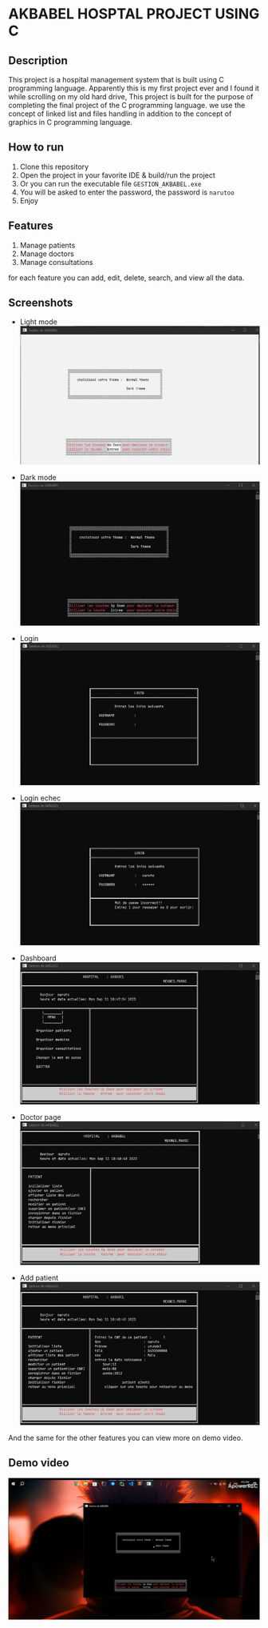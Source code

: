 # AKBABEL HOSPTAL PROJECT USING C

## Description

This project is a hospital management system that is built using C programming language. Apparently this is my first project ever and I found it while scrolling on my old hard drive, This project is built for the purpose of completing the final project of the C programming language.
we use the concept of linked list and files handling in addition to the concept of graphics in C programming language.

## How to run

1. Clone this repository
2. Open the project in your favorite IDE & build/run the project
3. Or you can run the executable file  `GESTION_AKBABEL.exe` 
4. You will be asked to enter the password, the password is `narutoo`
5. Enjoy

## Features

1. Manage patients
2. Manage doctors
3. Manage consultations

for each feature you can add, edit, delete, search, and view all the data.

## Screenshots

+ Light mode
![light mode](resources/lightmode.jpg)

+ Dark mode
![dark mode](resources/darkmode.jpg)

+ Login
![login](resources/login.jpg)

+ Login echec
![login_echech](resources/login_echec.jpg)

+ Dashboard
![dashboard](resources/dashboard.jpg)

+ Doctor page
![patient page](resources/patient_page.jpg)

+ Add patient
![add patient](resources/add_patient.jpg)

And the same for the other features you can view more on demo video.

## Demo video

[![Watch the video](resources/cover.png)](resources/demo_vid.mp4)
